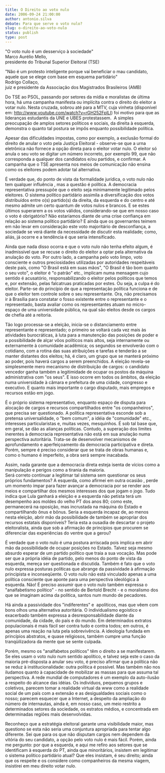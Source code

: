 ```yaml
---
title: O Direito ao voto nulo
date: 2006-09-24 21:00:00
author: antonio.silva
debate: Para que serve o voto nulo?
slug: o-direito-ao-voto-nulo
status: publish 
type: post
---
```


  
"O voto nulo é um desserviço à sociedade"  
Marco Aurélio Mello,   
presidente do Tribunal Superior Eleitoral (TSE) 


"Não é um protesto inteligente porque vai beneficiar o mau candidato, aquele que se elege com base em esquema partidário"  
Rodrigo Collaço,   
juiz e presidente da Associação dos Magistrados Brasileiros (AMB) 


Do TSE ao PSOL, passando por setores da mídia e moralistas de última hora, há uma campanha manifesta ou implícita contra o direito do eleitor a votar nulo. Nesta cruzada, sobrou até para a MTV, cuja vinheta (disponível em: <http://www.youtube.com/watch?v=rGH252FplLI>) foi motivo para que as lideranças estudantis da UNE e UBES protestassem.  A simples preocupação de amplos setores políticos e sociais, da direita à esquerda, demonstra o quanto tal postura se impôs enquanto possibilidade política. 


Apesar das dificuldades impostas, como por exemplo, a exclusão formal do direito de anular o voto pela Justiça Eleitoral - observe-se que a urna eletrônica não fornece a opção direta para o eleitor votar nulo. O eleitor só anula o seu voto se digitar um número incorreto, por exemplo 99, que não corresponda a qualquer dos candidatos e/ou partidos, e confirmar. A campanha que o TSE apresenta nos meios de comunicação não ensina como os eleitores podem adotar tal alternativa.


  
É verdade que, do ponto de vista da formalidade jurídica, o voto nulo não tem qualquer influência , mas a questão é política. A democracia representativa pressupõe que o eleito seja minimamente legitimado pelos eleitores. O sistema político partidário assimila a diversificação dos votos distribuídos entre o(s) partido(s) da direita, da esquerda e do centro e até mesmo admite um certo quantum de votos nulos e brancos. E se estes últimos superarem a os votos válidos, considerando-se que em nosso caso o voto é obrigatório? Não estaríamos diante de uma crise confiança em relação ao sistema político partidário? E ainda que os governantes teimem em não levar em consideração este voto majoritário de desconfiança, a sociedade se verá diante da necessidade de discutir esta realidade; como, aliás, já ocorre e a tendência é que seria intensificado. 


Ainda que nada disso ocorra e que o voto nulo não tenha efeito algum, é inadmissível que se recuse o direito do eleitor a optar pela alternativa da anulação do voto. Por outro lado, a campanha pelo voto limpo, voto consciente e outros preciosidades utilizadas por autoridades respeitáveis deste país, como "O Brasil está em suas mãos", "O Brasil é tão bom quanto o seu voto", o eleitor é "o patrão" etc., implicam numa mensagem cujo sentido é acusatório, responsabilizando o eleitor pelos políticos que temos e, por extensão, pelas falcatruas praticadas por estes. Ou seja, a culpa é do eleitor. Parte-se do princípio de que a representação política funciona e de que o eleitor tem controle sobre o seu representante. Ora, não precisamos ir à Brasília para constatar o fosso existente entre o representante e o representado, basta avaliar como os representantes atuam no micro-espaço de uma universidade pública, na qual são eleitos desde os cargos de chefia até a reitoria. 


Tão logo processa-se a eleição, inicia-se o distanciamento entre representante e representado; o primeiro se voltará cada vez mais às atividades burocráticas, à luta para a manutenção das posições de poder e a possibilidade de alçar vôos políticos mais altos, seja internamente ou externamente à comunidade acadêmica; os segundos se envolverão com o cotidiano, com a rotina das suas atribuições e tarefas e tenderão a se manter distantes dos eleitos; há, é claro, um grupo que se manterá próximo ao poder, pois haverá cargos a serem preenchidos. A eleição revela-se simplesmente mero mecanismo de distribuição de cargos: o candidato vencedor ganha também a legitimidade de ocupar os postos da máquina administrativa com "os seus". E isso ocorre em todos os âmbitos, da eleição numa universidade à câmara e prefeitura de uma cidade, congresso e executivo. E quanto mais importante o cargo disputado, mais empregos e recursos estão em jogo.


  
É o próprio sistema representativo, enquanto espaço de disputa para alocação de cargos e recursos compartilhados entre "os companheiros", que precisa ser questionado. A política representativa esconde sob a pretensa universalidade, o "bem comum", a idéia de "comunidade" etc., interesses particularistas e, muitas vezes, mesquinhos. É sob tal base que, em geral, se dão as alianças políticas. Contudo, a superação dos limites inerentes à democracia representativa não está em sua anulação numa perspectiva autoritária. Trata-se de desenvolver mecanismos de aprofundamento e aperfeiçoamento da democracia participativa e direta. Porém, sempre é preciso considerar que se trata de obras humanas e, como o humano é imperfeito, a obra será sempre inacabada. 


Assim, nada garante que a democracia direta esteja isenta de vícios como a manipulação e perigos como a tirania da maioria.  
Será correto continuar a legitimar tal sistema sem questionar os seus próprios fundamentos? A esquerda, como afirmei em outra ocasião , perde um momento ímpar para fazer avançar a democracia por se render aos meios e compartilhar dos mesmos interesses dos que jogam o jogo. Tudo indica que Lula ganhará a eleição e a esquerda não petista terá um desempenho aos moldes do velho PT dos anos 80; como este, permanecerá na oposição, mas incrustada na máquina do Estado e compartilhando ônus e bônus. Seria a esquerda incapaz de, ao menos nesta eleição, abrir mão da possibilidade de também se apropriar dos recursos estatais disponíveis? Teria esta a ousadia de descartar o projeto eleitoralista, ainda que sob a afirmação de princípios que procurem se diferenciar das experiências do ventre que a gerou?


É verdade que o voto nulo é uma postura arriscada pois implica em abrir mão da possibilidade de ocupar posições no Estado. Talvez seja mesmo absurdo esperar de um partido político que traia a sua vocação. Mas pode ser que a própria idéia de partido, pelo menos do ponto de vista da esquerda, mereça ser questionada e discutida. Também é fato que o voto nulo expressa posturas políticas que abrange da passividade à afirmação principista e inconseqüente. O voto nulo não está vinculado apenas a uma política consciente que aponte para uma perspectiva ideológica à esquerda. Não! É preciso assumir que o voto nulo também expressa o "analfabetismo político" - no sentido de Bertold Brecht - e o moralismo dos que se imaginam acima da política, santos num mundo de pecadores. 


Há ainda a passividade dos "indiferentes" e  apolíticos, mas que vêem com bons olhos uma alternativa autoritária. O individualismo egoístico e exacerbado também expressa a desresponsabilidade diante da comunidade, da cidade, do país e do mundo. Em determinados extratos populacionais é mais fácil ser contra tudo e contra todos; em outros, é apenas uma reação na luta pela sobrevivência. A ideologia fundada em princípios abstratos, e quase religiosos, também cumpre uma função tranqüilizadora da mente que se sente culpada. 


  
Porém, mesmo os "analfabetos políticos" têm o direito a se manifestarem. Se eles usam o voto nulo num sentido apolítico, e talvez seja este o caso da maioria pré-disposta a anular seu voto, é preciso afirmar que a política não se reduz à institucionalidade: outra política é possível. Mas também não nos iludamos quanto à capacidade de mobilizar as massas para que assuma tal perspectiva. A rede mundial de computadores é um exemplo da auto-ilusão a respeito do alcance das idéias. Os indivíduos, pequenos grupos e coletivos, parecem tomar a realidade virtual da www como a realidade social de um país com a extensão e as desigualdades sociais como o nosso; parecem esquecer que a Internet, a despeito da ampliação do número de internautas, ainda é, em nosso caso, um meio restrito a determinados setores da sociedade, os estratos médios, e concentrada em determinadas regiões mais desenvolvidas. 


Reconheço que a estratégia eleitoral garante uma visibilidade maior, mas questiono se esta não seria uma conjuntura apropriada para tentar algo diferente. Sei que para os que não disputam cargos nem dependem da vitória do seu candidato, a opção pelo voto nulo é mais fácil. Porém, ainda me pergunto: por que a esquerda, e aqui me refiro aos setores que se identificam à esquerda do PT, ainda que minoritários, insistem em legitimar o sistema político partidário atual? Que eles insistam, é seu direito; ainda que os respeite e os considere como companheiros da mesma viagem, insistirei em meu direito votar nulo.   



